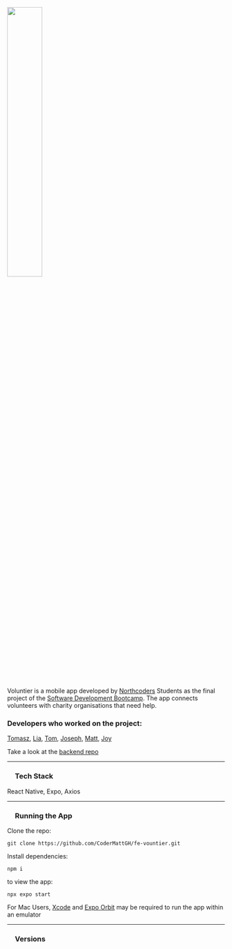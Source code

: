 
<img src="https://github.com/hexmax-nc/fe-voluntier/blob/main/assets/voluntierlogo.png?raw=true" width="40%" marginLeft="auto" marginRight="auto">


Voluntier is a mobile app developed by [Northcoders](https://northcoders.com/) Students as the final project of the [Software Development Bootcamp](https://northcoders.com/our-courses/skills-bootcamp-in-software-development). The app connects volunteers with charity organisations that need help. 

### Developers who worked on the project:

[Tomasz](https://github.com/TomaszSarmata), [Lia](https://github.com/LiaPickles), [Tom](https://github.com/tomfollows), [Joseph](https://github.com/Joseph-Lee98), [Matt](https://github.com/CoderMattGH), [Joy](https://github.com/andothergames)


Take a look at the [backend repo](https://github.com/CoderMattGH/be-voluntier)

--- 

### <img src="https://github.com/hexmax-nc/fe-voluntier/blob/main/assets/voluntier-badge.png?raw=true" width="14">  Tech Stack

React Native, Expo, Axios

--- 

### <img src="https://github.com/hexmax-nc/fe-voluntier/blob/main/assets/voluntier-badge.png?raw=true" width="14">  Running the App

Clone the repo:

`git clone https://github.com/CoderMattGH/fe-vountier.git`


Install dependencies: 

`npm i`

to view the app:

`npx expo start`

For Mac Users, [Xcode](https://apps.apple.com/us/app/xcode/id497799835?mt=12) and [Expo Orbit](https://expo.dev/orbit) may be required to run the app within an emulator

--- 

### <img src="https://github.com/hexmax-nc/fe-voluntier/blob/main/assets/voluntier-badge.png?raw=true" width="14">  Versions




